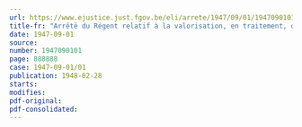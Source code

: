 ```yaml
---
url: https://www.ejustice.just.fgov.be/eli/arrete/1947/09/01/1947090101/justel
title-fr: "Arrêté du Régent relatif à la valorisation, en traitement, des années de pratique de la médecine vétérinaire"
date: 1947-09-01
source:
number: 1947090101
page: 888888
case: 1947-09-01/01
publication: 1948-02-28
starts:
modifies:
pdf-original:
pdf-consolidated:
---
```


